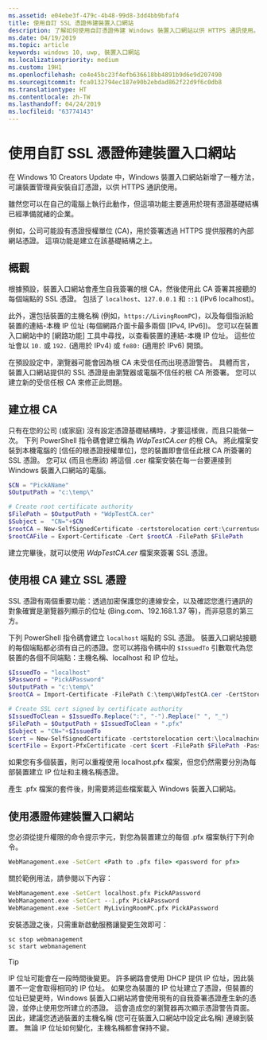 ```yaml
---
ms.assetid: e04ebe3f-479c-4b48-99d8-3dd4bb9bfaf4
title: 使用自訂 SSL 憑證佈建裝置入口網站
description: 了解如何使用自訂憑證佈建 Windows 裝置入口網站以供 HTTPS 通訊使用。
ms.date: 04/19/2019
ms.topic: article
keywords: windows 10, uwp, 裝置入口網站
ms.localizationpriority: medium
ms.custom: 19H1
ms.openlocfilehash: ce4e45bc23f4efb636618bb4891b9d6e9d207490
ms.sourcegitcommit: fca0132794ec187e90b2ebdad862f22d9f6c0db8
ms.translationtype: HT
ms.contentlocale: zh-TW
ms.lasthandoff: 04/24/2019
ms.locfileid: "63774143"
---
```

# <a name="provision-device-portal-with-a-custom-ssl-certificate"></a>使用自訂 SSL 憑證佈建裝置入口網站

在 Windows 10 Creators Update 中，Windows 裝置入口網站新增了一種方法，可讓裝置管理員安裝自訂憑證，以供 HTTPS 通訊使用。

雖然您可以在自己的電腦上執行此動作，但這項功能主要適用於現有憑證基礎結構已經準備就緒的企業。  

例如，公司可能設有憑證授權單位 (CA)，用於簽署透過 HTTPS 提供服務的內部網站憑證。 這項功能是建立在該基礎結構之上。

## <a name="overview"></a>概觀

根據預設，裝置入口網站會產生自我簽署的根 CA，然後使用此 CA 簽署其接聽的每個端點的 SSL 憑證。 包括了 `localhost`、`127.0.0.1` 和 `::1` (IPv6 localhost)。

此外，還包括裝置的主機名稱 (例如，`https://LivingRoomPC`)，以及每個指派給裝置的連結-本機 IP 位址 (每個網路介面卡最多兩個 [IPv4, IPv6])。
您可以在裝置入口網站中的 [網路功能] 工具中尋找，以查看裝置的連結-本機 IP 位址。 這些位址會以 `10.` 或 `192.` (適用於 IPv4) 或 `fe80:` (適用於 IPv6) 開頭。

在預設設定中，瀏覽器可能會因為根 CA 未受信任而出現憑證警告。 具體而言，裝置入口網站提供的 SSL 憑證是由瀏覽器或電腦不信任的根 CA 所簽署。 您可以建立新的受信任根 CA 來修正此問題。

## <a name="create-a-root-ca"></a>建立根 CA

只有在您的公司 (或家庭) 沒有設定憑證基礎結構時，才要這樣做，而且只能做一次。 下列 PowerShell 指令碼會建立稱為 _WdpTestCA.cer_ 的根 CA。 將此檔案安裝到本機電腦的 [信任的根憑證授權單位]，您的裝置即會信任此根 CA 所簽署的 SSL 憑證。 您可以 (而且也應該) 將這個 .cer 檔案安裝在每一台要連接到 Windows 裝置入口網站的電腦。  

```PowerShell
$CN = "PickAName"
$OutputPath = "c:\temp\"

# Create root certificate authority
$FilePath = $OutputPath + "WdpTestCA.cer"
$Subject =  "CN="+$CN
$rootCA = New-SelfSignedCertificate -certstorelocation cert:\currentuser\my -Subject $Subject -HashAlgorithm "SHA512" -KeyUsage CertSign,CRLSign
$rootCAFile = Export-Certificate -Cert $rootCA -FilePath $FilePath
```

建立完畢後，就可以使用 _WdpTestCA.cer_ 檔案來簽署 SSL 憑證。

## <a name="create-an-ssl-certificate-with-the-root-ca"></a>使用根 CA 建立 SSL 憑證

SSL 憑證有兩個重要功能：透過加密保護您的連線安全，以及確認您進行通訊的對象確實是瀏覽器列顯示的位址 (Bing.com、192.168.1.37 等)，而非惡意的第三方。

下列 PowerShell 指令碼會建立 `localhost` 端點的 SSL 憑證。 裝置入口網站接聽的每個端點都必須有自己的憑證。您可以將指令碼中的 `$IssuedTo` 引數取代為您裝置的各個不同端點：主機名稱、localhost 和 IP 位址。

```PowerShell
$IssuedTo = "localhost"
$Password = "PickAPassword"
$OutputPath = "c:\temp\"
$rootCA = Import-Certificate -FilePath C:\temp\WdpTestCA.cer -CertStoreLocation Cert:\CurrentUser\My\

# Create SSL cert signed by certificate authority
$IssuedToClean = $IssuedTo.Replace(":", "-").Replace(" ", "_")
$FilePath = $OutputPath + $IssuedToClean + ".pfx"
$Subject = "CN="+$IssuedTo
$cert = New-SelfSignedCertificate -certstorelocation cert:\localmachine\my -Subject $Subject -DnsName $IssuedTo -Signer $rootCA -HashAlgorithm "SHA512"
$certFile = Export-PfxCertificate -cert $cert -FilePath $FilePath -Password (ConvertTo-SecureString -String $Password -Force -AsPlainText)
```

如果您有多個裝置，則可以重複使用 localhost.pfx 檔案，但您仍然需要分別為每部裝置建立 IP 位址和主機名稱憑證。

產生 .pfx 檔案的套件後，則需要將這些檔案載入 Windows 裝置入口網站。

## <a name="provision-device-portal-with-the-certifications"></a>使用憑證佈建裝置入口網站

您必須從提升權限的命令提示字元，對您為裝置建立的每個 .pfx 檔案執行下列命令。

```cmd
WebManagement.exe -SetCert <Path to .pfx file> <password for pfx>
```

關於範例用法，請參閱以下內容：

```cmd
WebManagement.exe -SetCert localhost.pfx PickAPassword
WebManagement.exe -SetCert --1.pfx PickAPassword
WebManagement.exe -SetCert MyLivingRoomPC.pfx PickAPassword
```

安裝憑證之後，只需重新啟動服務讓變更生效即可：

```cmd
sc stop webmanagement
sc start webmanagement
```

> [!TIP]
> IP 位址可能會在一段時間後變更。
許多網路會使用 DHCP 提供 IP 位址，因此裝置不一定會取得相同的 IP 位址。 如果您為裝置的 IP 位址建立了憑證，但裝置的位址已變更時，Windows 裝置入口網站將會使用現有的自我簽署憑證產生新的憑證，並停止使用您所建立的憑證。 這會造成您的瀏覽器再次顯示憑證警告頁面。 因此，建議您透過裝置的主機名稱 (您可在裝置入口網站中設定此名稱) 連線到裝置。 無論 IP 位址如何變化，主機名稱都會保持不變。
